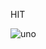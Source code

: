 HIT

![uno](https://github.com/Juan-Sebastian-Rios-Martinez/juan-sebastian-rios-martinez/assets/47394043/c269d211-a71e-47fa-9341-d3db052eb02c)
